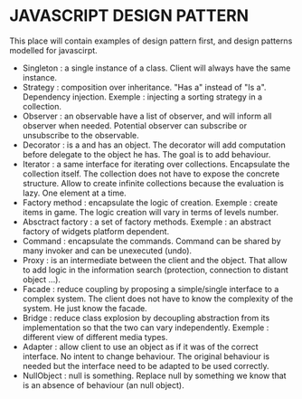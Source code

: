 # JAVASCRIPT DESIGN PATTERN

This place will contain examples of design pattern first, and design patterns
modelled for javascirpt.

- Singleton : a single instance of a class. Client will always have the same instance.
- Strategy : composition over inheritance. "Has a"  instead of "Is a". Dependency injection. Exemple : injecting a sorting strategy in a collection.
- Observer : an observable have a list of observer, and will inform all observer when needed. Potential observer can subscribe or unsubscribe to the observable.
- Decorator : is a and has an object. The decorator will add computation before delegate to the object he has. The goal is to add behaviour.
- Iterator : a same interface for iterating over collections. Encapsulate the collection itself. The collection does not have to expose the concrete structure. Allow to create infinite collections because the evaluation is lazy. One element at a time.
- Factory method : encapsulate the logic of creation. Exemple : create items in game. The logic creation will vary in terms of levels number.
- Absctract factory : a set of factory methods. Exemple : an abstract factory of widgets platform dependent.
- Command : encapsulate the commands. Command can be shared by many invoker and can be unexecuted (undo).
- Proxy : is an intermediate between the client and the object. That allow to add logic in the information search (protection, connection to distant object ...).
- Facade : reduce coupling by proposing a simple/single interface to a complex system. The client does not have to know the complexity of the system. He just know the facade.
- Bridge : reduce class explosion by decoupling abstraction from its implementation so that the two can vary independently. Exemple : different view of different media types.
- Adapter : allow client to use an object as if it was of the correct interface. No intent to change behaviour. The original behaviour is needed but the interface need to be adapted to be used correctly.
- NullObject : null is something. Replace null by something we know that is an absence of behaviour (an null object).